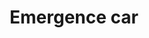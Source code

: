---
title: "Emergence car"
url: /gentioux-pigerolles/emergence-car/
shop: réparation de voitures
---